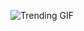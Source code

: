![Trending GIF](https://media0.giphy.com/media/v1.Y2lkPThiYjIxNzcyMXgyaWUwMzRzNmVhZ2EwaWR4d3UxZWYzaTRnY3QwN2E0ZWNpdGF5aCZlcD12MV9naWZzX3NlYXJjaCZjdD1n/YQitE4YNQNahy/giphy.gif)

